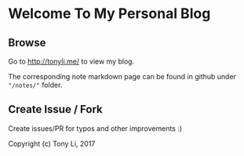 # Welcome To My Personal Blog

## Browse

Go to <http://tonyli.me/> to view my blog.

The corresponding note markdown page can be found in github under `"/notes/"` folder.

## Create Issue / Fork

Create issues/PR for typos and other improvements :)

Copyright (c) Tony Li, 2017
